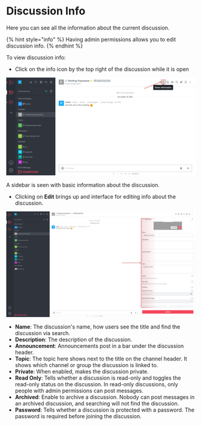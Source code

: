 # Discussion Info

Here you can see all the information about the current discussion.

{% hint style="info" %}
Having admin permissions allows you to edit discussion info.
{% endhint %}

To view discussion info:

* Click on the info icon by the top right of the discussion while it is open

![](<../../../../../.gitbook/assets/image (651) (1) (1) (1).png>)

A sidebar is seen with basic information about the discussion.

* Clicking on **Edit** brings up and interface for editing info about the discussion.

![](<../../../../../.gitbook/assets/image (655) (1) (2).png>)

* **Name**: The discussion's name, how users see the title and find the discussion via search.
* **Description**: The description of the discussion.
* **Announcement**: Announcements post in a bar under the discussion header.
* **Topic**: The topic here shows next to the title on the channel header. It shows which channel or group the discussion is linked to.
* **Private**: When enabled, makes the discussion private.
* **Read Only**: Tells whether a discussion is read-only and toggles the read-only status on the discussion. In read-only discussions, only people with admin permissions can post messages.
* **Archived**: Enable to archive a discussion. Nobody can post messages in an archived discussion, and searching will not find the discussion.
* **Password**: Tells whether a discussion is protected with a password. The password is required before joining the discussion.
